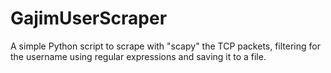 # GajimUserScraper
A simple Python script to scrape with "scapy" the TCP packets, filtering for the username using regular expressions and saving it to a file.
